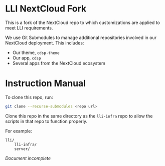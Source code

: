 # LLI NextCloud Fork

This is a fork of the NextCloud repo to which customizations are applied to meet LLI requirements.

We use Git Submodules to manage additional repositories involved in our NextCloud deployment. This includes:
- Our theme, `cdsp-theme`
- Our app, `cdsp`
- Several apps from the NextCloud ecosystem

# Instruction Manual

To clone this repo, run:

```bash
git clone --recurse-submodules <repo url>
```

Clone this repo in the same directory as the `lli-infra` repo to allow the scripts in that repo to function properly.

For example:
```
lli/
    lli-infra/
    server/
```

*Document incomplete*
